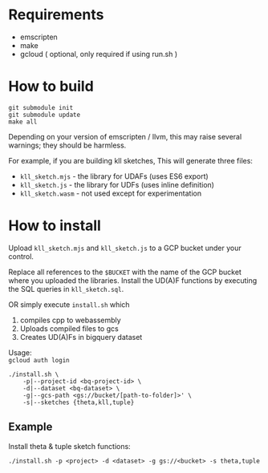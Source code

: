 # Requirements

- emscripten
- make
- gcloud ( optional, only required if using run.sh )

# How to build

```
git submodule init 
git submodule update
make all
```

Depending on your version of emscripten / llvm, this may raise several warnings;
they should be harmless.

For example, if you are building kll sketches, This will generate three files:

- `kll_sketch.mjs` - the library for UDAFs (uses ES6 export)
- `kll_sketch.js` - the library for UDFs (uses inline definition)
- `kll_sketch.wasm` - not used except for experimentation

# How to install

Upload `kll_sketch.mjs` and `kll_sketch.js` to a GCP bucket under
your control.

Replace all references to the `$BUCKET` with the name of the GCP
bucket where you uploaded the libraries. Install the UD(A)F functions
by executing the SQL queries in `kll_sketch.sql`.

OR simply execute `install.sh` which 
1) compiles cpp to webassembly 
2) Uploads compiled files to gcs 
3) Creates UD(A)Fs in bigquery dataset

Usage:  
`gcloud auth login`

```
./install.sh \ 
    -p|--project-id <bq-project-id> \ 
    -d|--dataset <bq-dataset> \
    -g|--gcs-path <gs://bucket/[path-to-folder]>' \
    -s|--sketches {theta,kll,tuple}
```

## Example 

Install theta & tuple sketch functions:   
```
./install.sh -p <project> -d <dataset> -g gs://<bucket> -s theta,tuple
```
